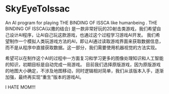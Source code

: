 # SkyEyeToIssac
An AI program for playing THE BINDING OF ISSCA like humanbeing .
THE BINDING OF ISSCA(以撒的结合) 是一款非常好玩的2D射击类游戏，我们希望自己设计AI程序，让AI自己玩这款游戏，也通过这个过程学习游戏AI开发。
我们希望制作一个模拟人类玩游戏方法的AI，即让AI通过读取游戏界面来获取数据信息，而不是从程序中直接获取数据。这一部分，我们需要使用机器视觉的方法实现。

希望可以在制作这个AI的过程中一方面复习和学习更多的图像处理知识和人工智能的知识，初期目标是自动完成一局游戏。
目前我们选择原版游戏，因为原版游戏的地图大小确定，不涉及地图移动，同时逻辑相对简单，我们从该版本入手，逐渐加强，最终再实现“重生”版本的游戏AI。

I  HATE MOM!!!
